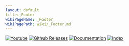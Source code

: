 ```yaml
---
layout: default
title:_Footer
wikiPageName: _Footer
wikiPagePath: wiki/_Footer.md
---
```


[![Youtube](https://img.shields.io/badge/social-youtube-red.svg)](http://www.youtube.com/channel/UCWJ1kWGDDI-9u2f2uD0gcaQ)
[![Github Releases](https://img.shields.io/github/release/gama-platform/gama.svg)](https://github.com/gama-platform/gama/releases)
[![Documentation](https://img.shields.io/badge/doc-pdf-brightgreen.svg)](https://github.com/gama-platform/gama/wiki/docGAMAv17.pdf)
[![Index](https://img.shields.io/badge/doc-index-brightgreen.svg)](Index)
